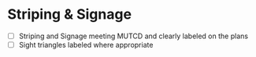 # Striping & Signage

- [ ] Striping and Signage meeting MUTCD and clearly labeled on the plans
- [ ] Sight triangles labeled where appropriate
